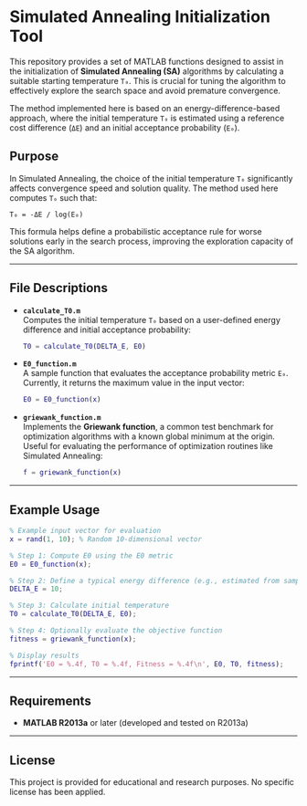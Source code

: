 # Simulated Annealing Initialization Tool

This repository provides a set of MATLAB functions designed to assist in the initialization of **Simulated Annealing (SA)** algorithms by calculating a suitable starting temperature `T₀`. This is crucial for tuning the algorithm to effectively explore the search space and avoid premature convergence.

The method implemented here is based on an energy-difference-based approach, where the initial temperature `T₀` is estimated using a reference cost difference (`ΔE`) and an initial acceptance probability (`E₀`).

## Purpose

In Simulated Annealing, the choice of the initial temperature `T₀` significantly affects convergence speed and solution quality. The method used here computes `T₀` such that:

```
T₀ = -ΔE / log(E₀)
```

This formula helps define a probabilistic acceptance rule for worse solutions early in the search process, improving the exploration capacity of the SA algorithm.

---

## File Descriptions

- **`calculate_T0.m`**  
  Computes the initial temperature `T₀` based on a user-defined energy difference and initial acceptance probability:
  ```matlab
  T0 = calculate_T0(DELTA_E, E0)
  ```

- **`E0_function.m`**  
  A sample function that evaluates the acceptance probability metric `E₀`. Currently, it returns the maximum value in the input vector:
  ```matlab
  E0 = E0_function(x)
  ```

- **`griewank_function.m`**  
  Implements the **Griewank function**, a common test benchmark for optimization algorithms with a known global minimum at the origin. Useful for evaluating the performance of optimization routines like Simulated Annealing:
  ```matlab
  f = griewank_function(x)
  ```

---

## Example Usage

```matlab
% Example input vector for evaluation
x = rand(1, 10); % Random 10-dimensional vector

% Step 1: Compute E0 using the E0 metric
E0 = E0_function(x);

% Step 2: Define a typical energy difference (e.g., estimated from samples)
DELTA_E = 10;

% Step 3: Calculate initial temperature
T0 = calculate_T0(DELTA_E, E0);

% Step 4: Optionally evaluate the objective function
fitness = griewank_function(x);

% Display results
fprintf('E0 = %.4f, T0 = %.4f, Fitness = %.4f\n', E0, T0, fitness);
```

---

## Requirements

- **MATLAB R2013a** or later (developed and tested on R2013a)

---

## License

This project is provided for educational and research purposes. No specific license has been applied.
